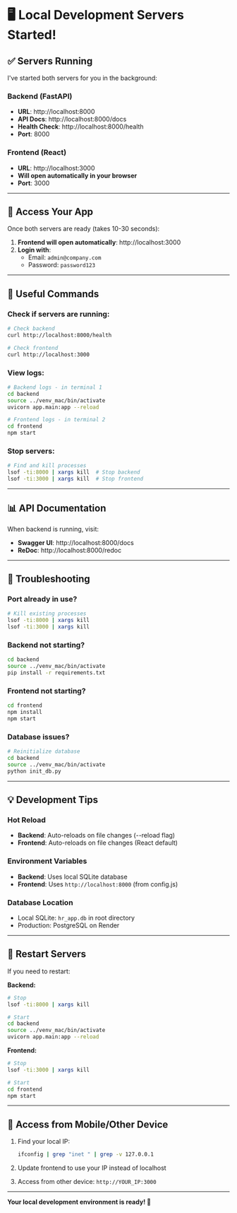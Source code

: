 # 🖥️ Local Development Servers Started!

## ✅ Servers Running

I've started both servers for you in the background:

### Backend (FastAPI)
- **URL**: http://localhost:8000
- **API Docs**: http://localhost:8000/docs
- **Health Check**: http://localhost:8000/health
- **Port**: 8000

### Frontend (React)
- **URL**: http://localhost:3000
- **Will open automatically in your browser**
- **Port**: 3000

---

## 🎯 Access Your App

Once both servers are ready (takes 10-30 seconds):

1. **Frontend will open automatically**: http://localhost:3000
2. **Login with**:
   - Email: `admin@company.com`
   - Password: `password123`

---

## 🔧 Useful Commands

### Check if servers are running:
```bash
# Check backend
curl http://localhost:8000/health

# Check frontend
curl http://localhost:3000
```

### View logs:
```bash
# Backend logs - in terminal 1
cd backend
source ../venv_mac/bin/activate
uvicorn app.main:app --reload

# Frontend logs - in terminal 2
cd frontend
npm start
```

### Stop servers:
```bash
# Find and kill processes
lsof -ti:8000 | xargs kill  # Stop backend
lsof -ti:3000 | xargs kill  # Stop frontend
```

---

## 📊 API Documentation

When backend is running, visit:
- **Swagger UI**: http://localhost:8000/docs
- **ReDoc**: http://localhost:8000/redoc

---

## 🐛 Troubleshooting

### Port already in use?
```bash
# Kill existing processes
lsof -ti:8000 | xargs kill
lsof -ti:3000 | xargs kill
```

### Backend not starting?
```bash
cd backend
source ../venv_mac/bin/activate
pip install -r requirements.txt
```

### Frontend not starting?
```bash
cd frontend
npm install
npm start
```

### Database issues?
```bash
# Reinitialize database
cd backend
source ../venv_mac/bin/activate
python init_db.py
```

---

## 💡 Development Tips

### Hot Reload
- **Backend**: Auto-reloads on file changes (--reload flag)
- **Frontend**: Auto-reloads on file changes (React default)

### Environment Variables
- **Backend**: Uses local SQLite database
- **Frontend**: Uses `http://localhost:8000` (from config.js)

### Database Location
- Local SQLite: `hr_app.db` in root directory
- Production: PostgreSQL on Render

---

## 🔄 Restart Servers

If you need to restart:

**Backend:**
```bash
# Stop
lsof -ti:8000 | xargs kill

# Start
cd backend
source ../venv_mac/bin/activate
uvicorn app.main:app --reload
```

**Frontend:**
```bash
# Stop
lsof -ti:3000 | xargs kill

# Start
cd frontend
npm start
```

---

## 📱 Access from Mobile/Other Device

1. Find your local IP:
   ```bash
   ifconfig | grep "inet " | grep -v 127.0.0.1
   ```

2. Update frontend to use your IP instead of localhost

3. Access from other device: `http://YOUR_IP:3000`

---

**Your local development environment is ready! 🚀**

